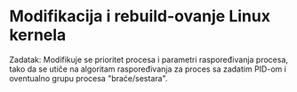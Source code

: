 # Modifikacija i rebuild-ovanje Linux kernela

Zadatak: Modifikuje se prioritet procesa i parametri raspoređivanja procesa, tako da se utiče na algoritam raspoređivanja za proces sa zadatim PID-om i oventualno grupu procesa "braće/sestara".

